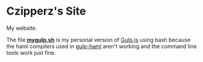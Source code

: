 # Czipperz's Site
My website.

The file [**mygulp.sh**](https://github.com/czipperz/czipperz.github.io/blob/master/mygulp.sh)
is my personal version of [Gulp.js](gulpjs.com) using bash because the haml compilers
used in [gulp-haml](https://github.com/stevelacy/gulp-haml) aren't working and the command
line tools work just fine.
